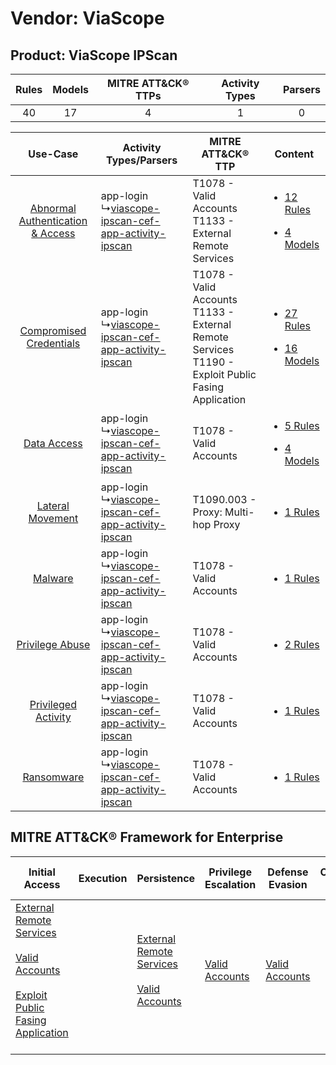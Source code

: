 Vendor: ViaScope
================
Product: ViaScope IPScan
------------------------
| Rules | Models | MITRE ATT&CK® TTPs | Activity Types | Parsers |
|:-----:|:------:|:------------------:|:--------------:|:-------:|
|  40   |   17   |         4          |       1        |    0    |

|    Use-Case    | Activity Types/Parsers    | MITRE ATT&CK® TTP    | Content    |
|:----:| ---- | ---- | ---- |
| [Abnormal Authentication & Access](../../../UseCases/uc_abnormal_authentication_&_access.md) |  app-login<br> ↳[viascope-ipscan-cef-app-activity-ipscan](Ps/pC_viascopeipscancefappactivityipscan.md)<br> | T1078 - Valid Accounts<br>T1133 - External Remote Services<br>    | [<ul><li>12 Rules</li></ul><ul><li>4 Models</li></ul>](RM/r_m_viascope_viascope_ipscan_Abnormal_Authentication_&_Access.md) |
|          [Compromised Credentials](../../../UseCases/uc_compromised_credentials.md)          |  app-login<br> ↳[viascope-ipscan-cef-app-activity-ipscan](Ps/pC_viascopeipscancefappactivityipscan.md)<br> | T1078 - Valid Accounts<br>T1133 - External Remote Services<br>T1190 - Exploit Public Fasing Application<br> | [<ul><li>27 Rules</li></ul><ul><li>16 Models</li></ul>](RM/r_m_viascope_viascope_ipscan_Compromised_Credentials.md)         |
|    [Data Access](../../../UseCases/uc_data_access.md)    |  app-login<br> ↳[viascope-ipscan-cef-app-activity-ipscan](Ps/pC_viascopeipscancefappactivityipscan.md)<br> | T1078 - Valid Accounts<br>    | [<ul><li>5 Rules</li></ul><ul><li>4 Models</li></ul>](RM/r_m_viascope_viascope_ipscan_Data_Access.md)    |
|    [Lateral Movement](../../../UseCases/uc_lateral_movement.md)    |  app-login<br> ↳[viascope-ipscan-cef-app-activity-ipscan](Ps/pC_viascopeipscancefappactivityipscan.md)<br> | T1090.003 - Proxy: Multi-hop Proxy<br>    | [<ul><li>1 Rules</li></ul>](RM/r_m_viascope_viascope_ipscan_Lateral_Movement.md)    |
|    [Malware](../../../UseCases/uc_malware.md)    |  app-login<br> ↳[viascope-ipscan-cef-app-activity-ipscan](Ps/pC_viascopeipscancefappactivityipscan.md)<br> | T1078 - Valid Accounts<br>    | [<ul><li>1 Rules</li></ul>](RM/r_m_viascope_viascope_ipscan_Malware.md)    |
|    [Privilege Abuse](../../../UseCases/uc_privilege_abuse.md)    |  app-login<br> ↳[viascope-ipscan-cef-app-activity-ipscan](Ps/pC_viascopeipscancefappactivityipscan.md)<br> | T1078 - Valid Accounts<br>    | [<ul><li>2 Rules</li></ul>](RM/r_m_viascope_viascope_ipscan_Privilege_Abuse.md)    |
|    [Privileged Activity](../../../UseCases/uc_privileged_activity.md)    |  app-login<br> ↳[viascope-ipscan-cef-app-activity-ipscan](Ps/pC_viascopeipscancefappactivityipscan.md)<br> | T1078 - Valid Accounts<br>    | [<ul><li>1 Rules</li></ul>](RM/r_m_viascope_viascope_ipscan_Privileged_Activity.md)    |
|    [Ransomware](../../../UseCases/uc_ransomware.md)    |  app-login<br> ↳[viascope-ipscan-cef-app-activity-ipscan](Ps/pC_viascopeipscancefappactivityipscan.md)<br> | T1078 - Valid Accounts<br>    | [<ul><li>1 Rules</li></ul>](RM/r_m_viascope_viascope_ipscan_Ransomware.md)    |

MITRE ATT&CK® Framework for Enterprise
--------------------------------------
| Initial Access                                                                                                                                                                                                                         | Execution | Persistence                                                                                                                                      | Privilege Escalation                                                | Defense Evasion                                                     | Credential Access | Discovery | Lateral Movement | Collection | Command and Control                                                                                                                       | Exfiltration | Impact |
| -------------------------------------------------------------------------------------------------------------------------------------------------------------------------------------------------------------------------------------- | --------- | ------------------------------------------------------------------------------------------------------------------------------------------------ | ------------------------------------------------------------------- | ------------------------------------------------------------------- | ----------------- | --------- | ---------------- | ---------- | ----------------------------------------------------------------------------------------------------------------------------------------- | ------------ | ------ |
| [External Remote Services](https://attack.mitre.org/techniques/T1133)<br><br>[Valid Accounts](https://attack.mitre.org/techniques/T1078)<br><br>[Exploit Public Fasing Application](https://attack.mitre.org/techniques/T1190)<br><br> |           | [External Remote Services](https://attack.mitre.org/techniques/T1133)<br><br>[Valid Accounts](https://attack.mitre.org/techniques/T1078)<br><br> | [Valid Accounts](https://attack.mitre.org/techniques/T1078)<br><br> | [Valid Accounts](https://attack.mitre.org/techniques/T1078)<br><br> |                   |           |                  |            | [Proxy: Multi-hop Proxy](https://attack.mitre.org/techniques/T1090/003)<br><br>[Proxy](https://attack.mitre.org/techniques/T1090)<br><br> |              |        |